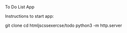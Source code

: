 To Do List App

Instructions to start app:

git clone
cd htmljscssexercse/todo
python3 -m http.server